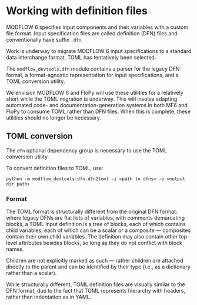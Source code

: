 # Working with definition files

MODFLOW 6 specifies input components and their variables with a custom file format. Input specification files are called definition (DFN) files and conventionally have suffix `.dfn`.

Work is underway to migrate MODFLOW 6 input specifications to a standard data interchange format. TOML has tentatively been selected.

The `modflow_devtools.dfn` module contains a parser for the legacy DFN format, a format-agnostic representation for input specifications, and a TOML conversion utility.

We envision MODFLOW 6 and FloPy will use these utilities for a relatively short while the TOML migration is underway. This will involve adapting automated code- and documentation-generation systems in both MF6 and FloPy to consume TOML rather than DFN files. When this is complete, these utilities should no longer be necessary.

## TOML conversion

The `dfn` optional dependency group is necessary to use the TOML conversion utility.

To convert definition files to TOML, use:

```shell
python -m modflow_devtools.dfn.dfn2toml -i <path to dfns> -o <output dir path>
```

### Format

The TOML format is structurally different from the original DFN format: where legacy DFNs are flat lists of variables, with comments demarcating blocks, a TOML input definition is a tree of blocks, each of which contains child variables, each of which can be a scalar or a composite &mdash; composites contain their own child variables. The definition may also contain other top-level attributes besides blocks, so long as they do not conflict with block names.

Children are not explicitly marked as such &mdash; rather children are attached directly to the parent and can be identified by their type (i.e., as a dictionary rather than a scalar).

While structurally different, TOML definition files are visually similar to the DFN format, due to the fact that TOML represents hierarchy with headers, rather than indentation as in YAML. 
